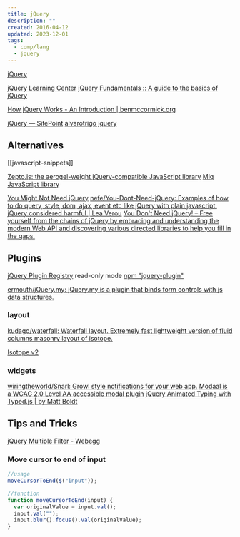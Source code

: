```yaml
---
title: jQuery
description: ""
created: 2016-04-12
updated: 2023-12-01
tags:
  - comp/lang
  - jquery
---
```


[jQuery](https://jquery.com/)

[jQuery Learning Center](https://learn.jquery.com/)
[jQuery Fundamentals :: A guide to the basics of jQuery](http://jqfundamentals.com/)

[How jQuery Works - An Introduction | benmccormick.org](https://benmccormick.org/2015/06/08/how-jquery-works-an-introduction)

[jQuery — SitePoint](https://www.sitepoint.com/javascript/jquery/)
[alvarotrigo jquery](http://alvarotrigo.com/blog/category/jquery/)

## Alternatives

[[javascript-snippets]]

[Zepto.js: the aerogel-weight jQuery-compatible JavaScript library](http://zeptojs.com/)
[Miq JavaScript library](http://www.bitstorm.org/javascript/miq/)

[You Might Not Need jQuery](http://youmightnotneedjquery.com/)
[nefe/You-Dont-Need-jQuery: Examples of how to do query, style, dom, ajax, event etc like jQuery with plain javascript.](https://github.com/nefe/You-Dont-Need-jQuery)
[jQuery considered harmful | Lea Verou](http://lea.verou.me/2015/04/jquery-considered-harmful/)
[You Don't Need jQuery! – Free yourself from the chains of jQuery by embracing and understanding the modern Web API and discovering various directed libraries to help you fill in the gaps.](http://blog.garstasio.com/you-dont-need-jquery/)

## Plugins

[jQuery Plugin Registry](http://plugins.jquery.com/) read-only mode
[npm "jquery-plugin"](https://www.npmjs.com/browse/keyword/jquery-plugin)

[ermouth/jQuery.my: jQuery.my is a plugin that binds form controls with js data structures.](https://github.com/ermouth/jQuery.my)

### layout

[kudago/waterfall: Waterfall layout. Extremely fast lightweight version of fluid columns masonry layout of isotope.](https://github.com/kudago/waterfall)

[Isotope v2](https://isotope.metafizzy.co/v2/)

### widgets

[wiringtheworld/Snarl: Growl style notifications for your web app.](https://github.com/wiringtheworld/Snarl)
[Modaal is a WCAG 2.0 Level AA accessible modal plugin](http://humaan.com/modaal/)
[jQuery Animated Typing with Typed.js | by Matt Boldt](http://www.mattboldt.com/demos/typed-js/)

## Tips and Tricks

[jQuery Multiple Filter - Webegg](http://www.webegg.co.uk/jquery-multiple-filter/)

### Move cursor to end of input

```js
//usage
moveCursorToEnd($("input"));

//function
function moveCursorToEnd(input) {
  var originalValue = input.val();
  input.val("");
  input.blur().focus().val(originalValue);
}
```
